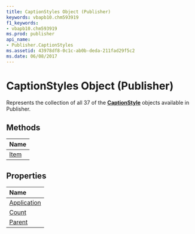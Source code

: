 ```yaml
---
title: CaptionStyles Object (Publisher)
keywords: vbapb10.chm593919
f1_keywords:
- vbapb10.chm593919
ms.prod: publisher
api_name:
- Publisher.CaptionStyles
ms.assetid: 43978df8-0c1c-ab0b-deda-211fad29f5c2
ms.date: 06/08/2017
---
```



# CaptionStyles Object (Publisher)

Represents the collection of all 37 of the  **[CaptionStyle](captionstyle-object-publisher.md)** objects available in Publisher.
 


## Methods



|**Name**|
|:-----|
|[Item](captionstyles-item-method-publisher.md)|

## Properties



|**Name**|
|:-----|
|[Application](captionstyles-application-property-publisher.md)|
|[Count](captionstyles-count-property-publisher.md)|
|[Parent](captionstyles-parent-property-publisher.md)|

